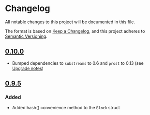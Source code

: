 # Changelog

All notable changes to this project will be documented in this file.

The format is based on [Keep a Changelog](https://keepachangelog.com/en/1.0.0/),
and this project adheres to [Semantic Versioning](https://semver.org/spec/v2.0.0.html).

## [0.10.0](https://github.com/streamingfast/substreams-monitoring-smoke-test/releases/tag/v0.10.0)

* Bumped dependencies to `substreams` to 0.6 and `prost` to 0.13 (see [Upgrade notes](https://github.com/streamingfast/substreams-rs/releases/tag/v0.6.0))

## [0.9.5](https://github.com/streamingfast/substreams-monitoring-smoke-test/releases/tag/v0.9.5)

### Added

- Added hash() convenience method to the `Block` struct
